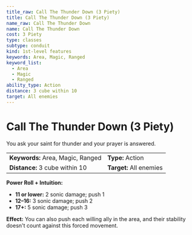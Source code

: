 ```yaml
---
title_raw: Call The Thunder Down (3 Piety)
title: Call The Thunder Down (3 Piety)
name_raw: Call The Thunder Down
name: Call The Thunder Down
cost: 3 Piety
type: classes
subtype: conduit
kind: 1st-level features
keywords: Area, Magic, Ranged
keyword_list:
  - Area
  - Magic
  - Ranged
ability_type: Action
distance: 3 cube within 10
target: All enemies
---
```


# Call The Thunder Down (3 Piety)

You ask your saint for thunder and your prayer is answered.

|                                   |                         |
| :-------------------------------- | :---------------------- |
| **Keywords:** Area, Magic, Ranged | **Type:** Action        |
| **Distance:** 3 cube within 10    | **Target:** All enemies |

**Power Roll + Intuition:**

- **11 or lower:** 2 sonic damage; push 1
- **12–16:** 3 sonic damage; push 2
- **17+:** 5 sonic damage; push 3

**Effect:** You can also push each willing ally in the area, and their stability doesn't count against this forced movement.
